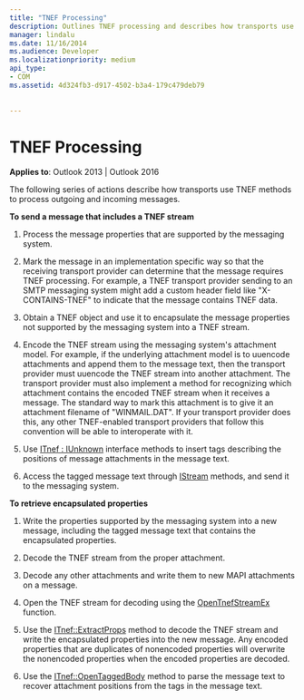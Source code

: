 ```yaml
---
title: "TNEF Processing"
description: Outlines TNEF processing and describes how transports use TNEF methods to process outgoing and incoming messages.
manager: lindalu
ms.date: 11/16/2014
ms.audience: Developer
ms.localizationpriority: medium
api_type:
- COM
ms.assetid: 4d324fb3-d917-4502-b3a4-179c479deb79
 
 
---
```


# TNEF Processing

  
  
**Applies to**: Outlook 2013 | Outlook 2016 
  
The following series of actions describe how transports use TNEF methods to process outgoing and incoming messages.
  
 **To send a message that includes a TNEF stream**
  
1. Process the message properties that are supported by the messaging system.
    
2. Mark the message in an implementation specific way so that the receiving transport provider can determine that the message requires TNEF processing. For example, a TNEF transport provider sending to an SMTP messaging system might add a custom header field like "X-CONTAINS-TNEF" to indicate that the message contains TNEF data.
    
3. Obtain a TNEF object and use it to encapsulate the message properties not supported by the messaging system into a TNEF stream.
    
4. Encode the TNEF stream using the messaging system's attachment model. For example, if the underlying attachment model is to uuencode attachments and append them to the message text, then the transport provider must uuencode the TNEF stream into another attachment. The transport provider must also implement a method for recognizing which attachment contains the encoded TNEF stream when it receives a message. The standard way to mark this attachment is to give it an attachment filename of "WINMAIL.DAT". If your transport provider does this, any other TNEF-enabled transport providers that follow this convention will be able to interoperate with it.
    
5. Use [ITnef : IUnknown](itnefiunknown.md) interface methods to insert tags describing the positions of message attachments in the message text. 
    
6. Access the tagged message text through [IStream](https://msdn.microsoft.com/library/aa380034%28VS.85%29.aspx) methods, and send it to the messaging system. 
    
 **To retrieve encapsulated properties**
  
1. Write the properties supported by the messaging system into a new message, including the tagged message text that contains the encapsulated properties.
    
2. Decode the TNEF stream from the proper attachment.
    
3. Decode any other attachments and write them to new MAPI attachments on a message.
    
4. Open the TNEF stream for decoding using the [OpenTnefStreamEx](opentnefstreamex.md) function. 
    
5. Use the [ITnef::ExtractProps](itnef-extractprops.md) method to decode the TNEF stream and write the encapsulated properties into the new message. Any encoded properties that are duplicates of nonencoded properties will overwrite the nonencoded properties when the encoded properties are decoded. 
    
6. Use the [ITnef::OpenTaggedBody](itnef-opentaggedbody.md) method to parse the message text to recover attachment positions from the tags in the message text. 
    

